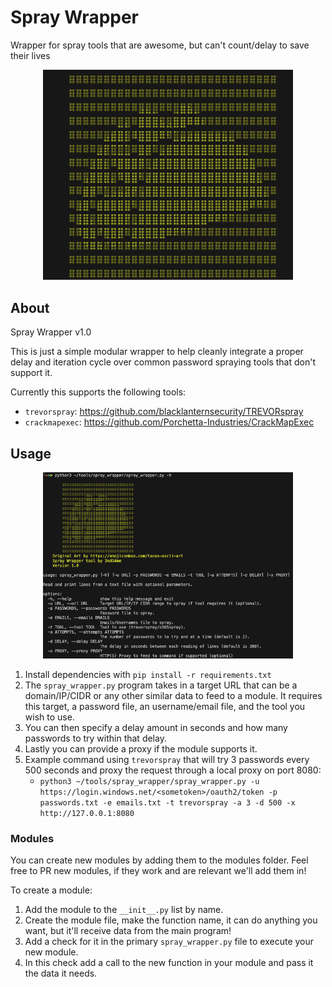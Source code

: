 # Spray Wrapper
Wrapper for spray tools that are awesome, but can't count/delay to save their lives

<p align="center">
  <img width=400px src="resources/logo.png" />
</p>


## About
Spray Wrapper v1.0

This is just a simple modular wrapper to help cleanly integrate a proper delay and iteration cycle over common password spraying tools that don't support it.

Currently this supports the following tools:
- `trevorspray`: https://github.com/blacklanternsecurity/TREVORspray
- `crackmapexec`: https://github.com/Porchetta-Industries/CrackMapExec


## Usage
<p align="center">
  <img width=400px src="resources/help.png" />
</p>

1. Install dependencies with `pip install -r requirements.txt`
2. The `spray_wrapper.py` program takes in a target URL that can be a domain/IP/CIDR or any other similar data to feed to a module. It requires this target, a password file, an username/email file, and the tool you wish to use.
3. You can then specify a delay amount in seconds and how many passwords to try within that delay.
4. Lastly you can provide a proxy if the module supports it.
5. Example command using `trevorspray` that will try 3 passwords every 500 seconds and proxy the request through a local proxy on port 8080:
    -  `python3 ~/tools/spray_wrapper/spray_wrapper.py -u https://login.windows.net/<sometoken>/oauth2/token -p passwords.txt -e emails.txt -t trevorspray -a 3 -d 500 -x http://127.0.0.1:8080`

### Modules
You can create new modules by adding them to the modules folder. Feel free to PR new modules, if they work and are relevant we'll add them in!

To create a module:
1. Add the module to the `__init__.py` list by name.
2. Create the module file, make the function name, it can do anything you want, but it'll receive data from the main program!
3. Add a check for it in the primary `spray_wrapper.py` file to execute your new module.
4. In this check add a call to the new function in your module and pass it the data it needs. 